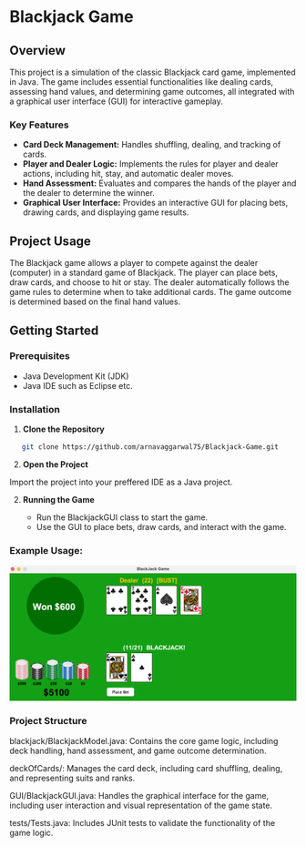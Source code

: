 # Blackjack Game

## Overview

This project is a simulation of the classic Blackjack card game, implemented in Java. The game includes essential functionalities like dealing cards, assessing hand values, and determining game outcomes, all integrated with a graphical user interface (GUI) for interactive gameplay.

### Key Features

- **Card Deck Management:** Handles shuffling, dealing, and tracking of cards.
- **Player and Dealer Logic:** Implements the rules for player and dealer actions, including hit, stay, and automatic dealer moves.
- **Hand Assessment:** Evaluates and compares the hands of the player and the dealer to determine the winner.
- **Graphical User Interface:** Provides an interactive GUI for placing bets, drawing cards, and displaying game results.

## Project Usage

The Blackjack game allows a player to compete against the dealer (computer) in a standard game of Blackjack. The player can place bets, draw cards, and choose to hit or stay. The dealer automatically follows the game rules to determine when to take additional cards. The game outcome is determined based on the final hand values.

## Getting Started

### Prerequisites

- Java Development Kit (JDK)
- Java IDE such as Eclipse etc.

### Installation

1. **Clone the Repository**

```bash
   git clone https://github.com/arnavaggarwal75/Blackjack-Game.git
```

2. **Open the Project**

Import the project into your preffered IDE as a Java project.

2. **Running the Game**

   - Run the BlackjackGUI class to start the game.
   - Use the GUI to place bets, draw cards, and interact with the game.

### Example Usage:

![bggame](images/example.png)

### Project Structure

blackjack/BlackjackModel.java: Contains the core game logic, including deck handling, hand assessment, and game outcome determination.

deckOfCards/: Manages the card deck, including card shuffling, dealing, and representing suits and ranks.

GUI/BlackjackGUI.java: Handles the graphical interface for the game, including user interaction and visual representation of the game state.

tests/Tests.java: Includes JUnit tests to validate the functionality of the game logic.